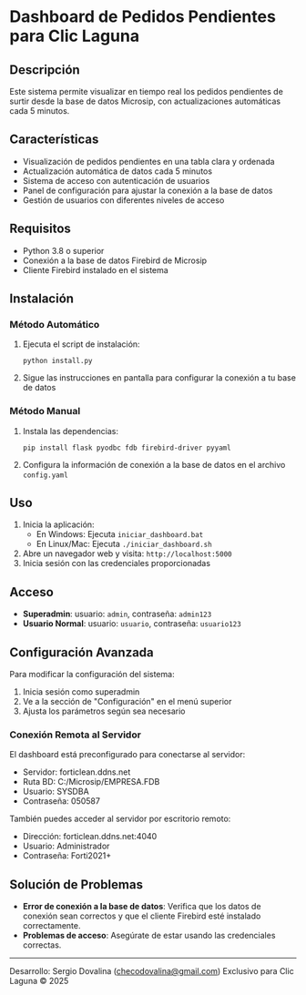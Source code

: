 # Dashboard de Pedidos Pendientes para Clic Laguna

## Descripción
Este sistema permite visualizar en tiempo real los pedidos pendientes de surtir desde la base de datos Microsip, con actualizaciones automáticas cada 5 minutos.

## Características
- Visualización de pedidos pendientes en una tabla clara y ordenada
- Actualización automática de datos cada 5 minutos
- Sistema de acceso con autenticación de usuarios
- Panel de configuración para ajustar la conexión a la base de datos
- Gestión de usuarios con diferentes niveles de acceso

## Requisitos
- Python 3.8 o superior
- Conexión a la base de datos Firebird de Microsip
- Cliente Firebird instalado en el sistema

## Instalación

### Método Automático
1. Ejecuta el script de instalación:
   ```
   python install.py
   ```
2. Sigue las instrucciones en pantalla para configurar la conexión a tu base de datos

### Método Manual
1. Instala las dependencias:
   ```
   pip install flask pyodbc fdb firebird-driver pyyaml
   ```
2. Configura la información de conexión a la base de datos en el archivo `config.yaml`

## Uso
1. Inicia la aplicación:
   - En Windows: Ejecuta `iniciar_dashboard.bat`
   - En Linux/Mac: Ejecuta `./iniciar_dashboard.sh`
2. Abre un navegador web y visita: `http://localhost:5000`
3. Inicia sesión con las credenciales proporcionadas

## Acceso
- **Superadmin**: usuario: `admin`, contraseña: `admin123`
- **Usuario Normal**: usuario: `usuario`, contraseña: `usuario123`

## Configuración Avanzada
Para modificar la configuración del sistema:
1. Inicia sesión como superadmin
2. Ve a la sección de "Configuración" en el menú superior
3. Ajusta los parámetros según sea necesario

### Conexión Remota al Servidor
El dashboard está preconfigurado para conectarse al servidor:
- Servidor: forticlean.ddns.net
- Ruta BD: C:/Microsip/EMPRESA.FDB
- Usuario: SYSDBA
- Contraseña: 050587

También puedes acceder al servidor por escritorio remoto:
- Dirección: forticlean.ddns.net:4040
- Usuario: Administrador
- Contraseña: Forti2021+

## Solución de Problemas
- **Error de conexión a la base de datos**: Verifica que los datos de conexión sean correctos y que el cliente Firebird esté instalado correctamente.
- **Problemas de acceso**: Asegúrate de estar usando las credenciales correctas.

---

Desarrollo: Sergio Dovalina (checodovalina@gmail.com)
Exclusivo para Clic Laguna © 2025